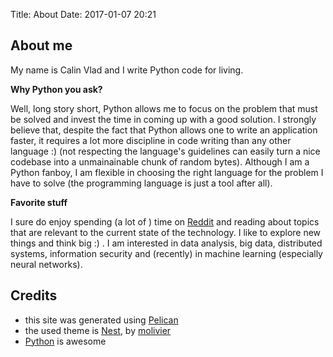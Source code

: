 Title: About
Date: 2017-01-07 20:21


## About me

My name is Calin Vlad and I write Python code for living.

**Why Python you ask?** 

Well, long story short, Python allows me to focus on the problem that 
must be solved and invest the time in coming up with a good solution. 
I strongly believe that, despite the fact that Python allows one to write 
an application faster, it requires a lot more discipline in code writing
than any other language :) (not respecting the language's guidelines can 
easily turn a nice codebase into a unmainainable chunk
of random bytes). Although I am a Python fanboy, I am flexible in choosing
the right language for the problem I have to solve (the programming 
language is just a tool after all).

**Favorite stuff** 

I sure do enjoy spending (a lot of ) time on [Reddit](https://reddit.com) 
and reading about topics that are relevant to the current state of the 
technology. I like to explore new  things and think big :) . 
I am interested in data analysis, big data, distributed systems, 
information security and (recently) in machine learning (especially neural networks).

## Credits

- this site was generated using [Pelican](https://blog.getpelican.com/)
- the used theme is [Nest](https://github.com/molivier/nest), by [molivier](https://github.com/molivier)
- [Python](https://python.org) is awesome